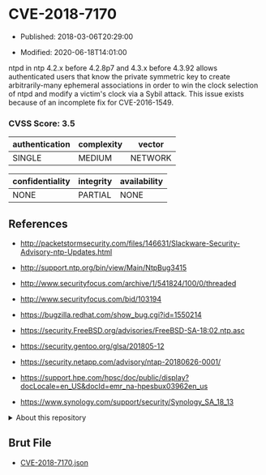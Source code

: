 # CVE-2018-7170

- Published: 2018-03-06T20:29:00

- Modified: 2020-06-18T14:01:00

ntpd in ntp 4.2.x before 4.2.8p7 and 4.3.x before 4.3.92 allows authenticated users that know the private symmetric key to create arbitrarily-many ephemeral associations in order to win the clock selection of ntpd and modify a victim's clock via a Sybil attack. This issue exists because of an incomplete fix for CVE-2016-1549.

### CVSS Score: **3.5**

| authentication | complexity | vector |
| --- | --- | --- |
| SINGLE | MEDIUM | NETWORK |

| confidentiality | integrity | availability |
| --- | --- | --- |
| NONE | PARTIAL | NONE |

## References

* http://packetstormsecurity.com/files/146631/Slackware-Security-Advisory-ntp-Updates.html

* http://support.ntp.org/bin/view/Main/NtpBug3415

* http://www.securityfocus.com/archive/1/541824/100/0/threaded

* http://www.securityfocus.com/bid/103194

* https://bugzilla.redhat.com/show_bug.cgi?id=1550214

* https://security.FreeBSD.org/advisories/FreeBSD-SA-18:02.ntp.asc

* https://security.gentoo.org/glsa/201805-12

* https://security.netapp.com/advisory/ntap-20180626-0001/

* https://support.hpe.com/hpsc/doc/public/display?docLocale=en_US&docId=emr_na-hpesbux03962en_us

* https://www.synology.com/support/security/Synology_SA_18_13

<details>
<summary>About this repository</summary> 

  This repository is part of the project [Live Hack CVE](https://github.com/Live-Hack-CVE). Main website can be found [www.live-hack.org](https://www.live-hack.org) 
  
  Made by [Sn0wAlice](https://github.com/Sn0wAlice) for the people that care about security and need to have a feed of the latest CVEs. Hope you enjoy it, don't forget to star the repo and follow me on [Twitter](https://twitter.com/Sn0wAlice) and [Github](https://github.com/Sn0wAlice). And that is my [personnal website](https://www.alice-snow.me/)

  - [Home Page](https://github.com/Live-Hack-CVE)
  - [Framework](https://github.com/Live-Hack-CVE/cve-framework)
  - [CVE database](https://github.com/Live-Hack-CVE/full_database)
  - [Changelog](https://github.com/Live-Hack-CVE/Changelog)
</details>

## Brut File

* [CVE-2018-7170.json](https://raw.githubusercontent.com/Live-Hack-CVE/full_database/main/cves/2018/CVE-2018-7170.json)

